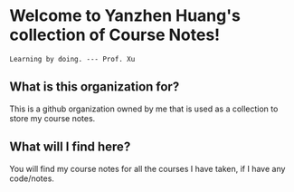 # Welcome to Yanzhen Huang's collection of Course Notes!

`Learning by doing. --- Prof. Xu`

## What is this organization for?
This is a github organization owned by me that is used as a collection to store my course notes.

## What will I find here?
You will find my course notes for all the courses I have taken, if I have any code/notes.
